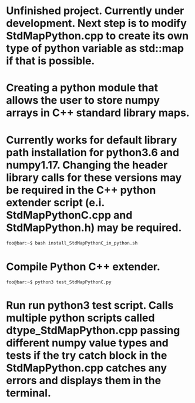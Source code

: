 # Unfinished project. Currently under development. Next step is to modify StdMapPython.cpp to create its own type of python variable as std::map if that is possible.
# Creating a python module that allows the user to store numpy arrays in C++ standard library maps.
# Currently works for default library path installation for python3.6 and numpy1.17. Changing the header library calls for these versions may be required in the C++ python extender script (e.i. StdMapPythonC.cpp and StdMapPython.h) may be required.
```console
foo@bar:~$ bash install_StdMapPythonC_in_python.sh
```
# Compile Python C++ extender.
```console
foo@bar:~$ python3 test_StdMapPythonC.py
```
# Run run python3 test script. Calls multiple python scripts called dtype_StdMapPython.cpp passing different numpy value types and tests if the try catch block in the StdMapPython.cpp catches any errors and displays them in the terminal.
